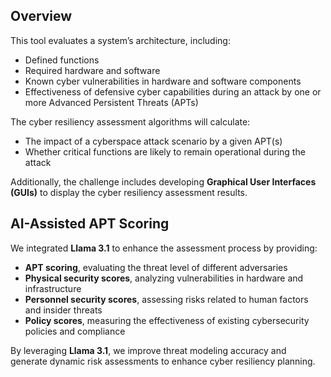## Overview  

This tool evaluates a system’s architecture, including:  

- Defined functions  
- Required hardware and software  
- Known cyber vulnerabilities in hardware and software components  
- Effectiveness of defensive cyber capabilities during an attack by one or more Advanced Persistent Threats (APTs)  

The cyber resiliency assessment algorithms will calculate:  

- The impact of a cyberspace attack scenario by a given APT(s)  
- Whether critical functions are likely to remain operational during the attack  

Additionally, the challenge includes developing **Graphical User Interfaces (GUIs)** to display the cyber resiliency assessment results.  

## AI-Assisted APT Scoring  

We integrated **Llama 3.1** to enhance the assessment process by providing:  

- **APT scoring**, evaluating the threat level of different adversaries  
- **Physical security scores**, analyzing vulnerabilities in hardware and infrastructure  
- **Personnel security scores**, assessing risks related to human factors and insider threats  
- **Policy scores**, measuring the effectiveness of existing cybersecurity policies and compliance  

By leveraging **Llama 3.1**, we improve threat modeling accuracy and generate dynamic risk assessments to enhance cyber resiliency planning.  
